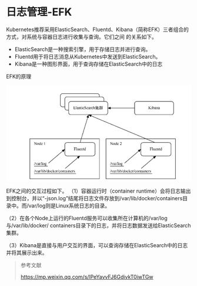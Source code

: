 # 日志管理-EFK

Kubernetes推荐采用ElasticSearch、Fluentd、Kibana（简称EFK）三者组合的方式，对系统与容器日志进行收集与查询。它们之间
的关系如下。

- ElasticSearch是一种搜索引擎，用于存储日志并进行查询。
- Fluentd用于将日志消息从Kubernetes中发送到ElasticSearch。
- Kibana是一种图形界面，用于查询存储在ElasticSearch中的日志



EFK的原理

![](../../_static/image-20220421140559592.png)



EFK之间的交互过程如下。
（1）容器运行时（container runtime）会将日志输出到控制台，并以“-json.log”结尾将日志文件存放到/var/lib/docker/containers目录中。而/var/log则是Linux系统日志的目录。



（2）在各个Node上运行的Fluentd服务可以收集所在计算机的/var/log与/var/lib/docker/ containers目录下的日志，并将日志数据发送给ElasticSearch集群。



（3）Kibana是直接与用户交互的界面，可以查询存储在ElasticSearch中的日志并将其展示出来。





> 参考文献
>
> https://mp.weixin.qq.com/s/lPeYavvFJ6GdivkT0iwTGw

